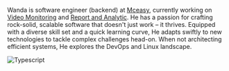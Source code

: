Wanda is software engineer (backend) at [Mceasy](https://www.mceasy.com/), currently working on [Video Monitoring](https://www.mceasy.com/solusi/video-monitoring/) and [Report and Analytic](https://www.mceasy.com/solusi/report-and-analytics/). He has a passion for crafting rock-solid, scalable software that doesn't just work – it thrives. Equipped with a diverse skill set and a quick learning curve, He adapts swiftly to new technologies to tackle complex challenges head-on. When not architecting efficient systems, He explores the DevOps and Linux landscape. 

![Typescript]([https://img.shields.io/badge/Code-JavaScript-informational?style=flat&logo=javascript&color=F7DF1E](https://img.shields.io/badge/TypeScript-007ACC?style=for-the-badge&logo=typescript&logoColor=white))


